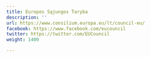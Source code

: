 ```yaml
---
title: Europos Sąjungos Taryba
description: ''
url: https://www.consilium.europa.eu/lt/council-eu/
facebook: https://www.facebook.com/eucouncil
twitter: https://twitter.com/EUCouncil
weight: 1400

---
```


